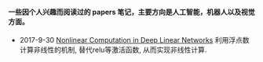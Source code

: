 #### 一些因个人兴趣而阅读过的 papers 笔记，主要方向是人工智能，机器人以及视觉方面。


* 2017-9-30
    [Nonlinear Computation in Deep Linear Networks](./nonlinear_computation_in_deep_linear_networks.md)
    利用浮点数计算非线性的机制, 替代relu等激活函数, 从而实现非线性计算.
